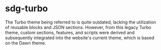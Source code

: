 # sdg-turbo

The Turbo theme being referred to is quite outdated, lacking the utilization of reusable blocks and JSON sections. However, from this legacy Turbo theme, custom sections, features, and scripts were derived and subsequently integrated into the website's current theme, which is based on the Dawn theme.
